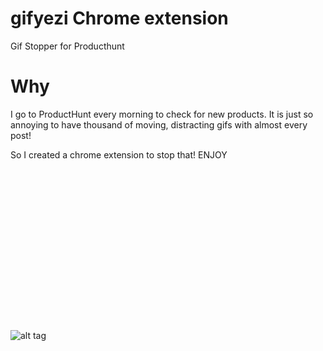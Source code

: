 # gifyezi Chrome extension
Gif Stopper for Producthunt


# Why

I go to ProductHunt every morning to check for new products.
It is just so annoying to have thousand of moving, distracting gifs with almost every post!

So I created a chrome extension to stop that!
ENJOY
<br />
<br />
<br />
<br />
<br />
<br />
<br />
<br />
<br />
<br />
<br />
<br />
<br />
<br />
<br />
<br />
<br />
![alt tag](https://github.com/dhayhak/gifyezi-Producthunt-Gif-Stopper-/blob/master/2016-12-06_10h25_43.gif)
